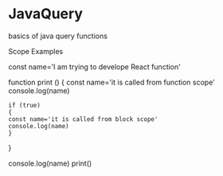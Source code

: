 # JavaQuery
basics of java query functions


Scope Examples

const name='I am trying to develope React function'

function print () 
{
	const name='it is called from function scope'
	console.log(name)

	if (true)
	{
	const name='it is called from block scope'
	console.log(name)
	}
}

console.log(name)
print()

     
